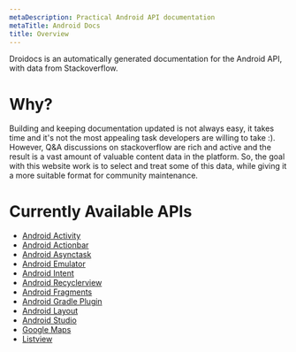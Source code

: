 ```yaml
---
metaDescription: Practical Android API documentation
metaTitle: Android Docs
title: Overview
---
```


Droidocs is an automatically generated documentation for the Android API, with data from Stackoverflow.

# Why?
Building and keeping documentation updated is not always easy, it takes time and it's not the most appealing task developers are willing to take :).
However, Q&A discussions on stackoverflow are rich and active and the result is a vast amount of valuable content data in the platform.
So, the goal with this website work is to select and treat some of this data, while giving it a more suitable format for community maintenance.

# Currently Available APIs
- [Android Activity](/android-activity)
- [Android Actionbar](/android-actionbar)
- [Android Asynctask](/android-asynctask)
- [Android Emulator](/android-emulator)
- [Android Intent](/android-intent)
- [Android Recyclerview](/android-recyclerview)
- [Android Fragments](/android-fragments)
- [Android Gradle Plugin](/android-gradle-plugin)
- [Android Layout](/android-layout)
- [Android Studio](/android-studio)
- [Google Maps](/google-maps)
- [Listview](/listview)
